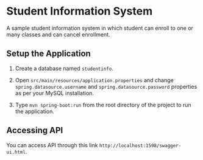 # Student Information System
A sample student information system in which student can enroll to one or many classes and can cancel enrollment.

## Setup the Application
1) Create a database named `studentinfo`.

2) Open `src/main/resources/application.properties` and change `spring.datasource.username` and `spring.datasource.password` properties as per your MySQL installation.

3) Type `mvn spring-boot:run` from the root directory of the project to run the application.

## Accessing API
You can access API through this link `http://localhost:1598/swagger-ui.html`.